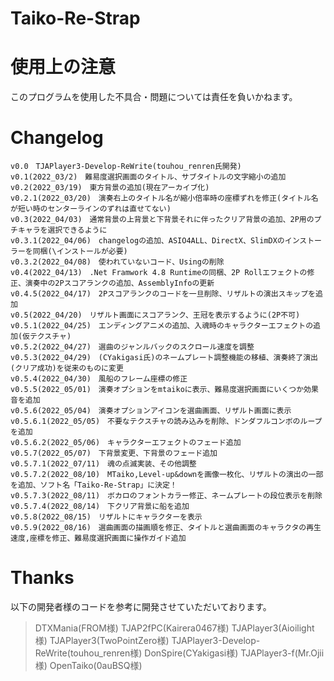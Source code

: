 # Taiko-Re-Strap
 
# 使用上の注意
このプログラムを使用した不具合・問題については責任を負いかねます。

# Changelog
```
v0.0　TJAPlayer3-Develop-ReWrite(touhou_renren氏開発)
v0.1(2022_03/2)　難易度選択画面のタイトル、サブタイトルの文字縮小の追加
v0.2(2022_03/19)　東方背景の追加(現在アーカイブ化)
v0.2.1(2022_03/20)　演奏右上のタイトル名が縮小倍率時の座標ずれを修正(タイトル名が短い時のセンターラインのずれは直せてない)
v0.3(2022_04/03)　通常背景の上背景と下背景それに伴ったクリア背景の追加、2P用のプチキャラを選択できるように
v0.3.1(2022_04/06)　changelogの追加、ASIO4ALL、DirectX、SlimDXのインストーラーを同梱(\インストールが必要)
v0.3.2(2022_04/08)　使われていないコード、Usingの削除
v0.4(2022_04/13)　.Net Framwork 4.8 Runtimeの同梱、2P Rollエフェクトの修正、演奏中の2Pスコアランクの追加、AssemblyInfoの更新
v0.4.5(2022_04/17)　2Pスコアランクのコードを一旦削除、リザルトの演出スキップを追加
v0.5(2022_04/20)　リザルト画面にスコアランク、王冠を表示するように(2P不可)
v0.5.1(2022_04/25)　エンディングアニメの追加、入魂時のキャラクターエフェクトの追加(仮テクスチャ)
v0.5.2(2022_04/27)　選曲のジャンルバックのスクロール速度を調整
v0.5.3(2022_04/29)　(CYakigasi氏)のネームプレート調整機能の移植、演奏終了演出(クリア成功)を従来のものに変更
v0.5.4(2022_04/30)　風船のフレーム座標の修正
v0.5.5(2022_05/01)　演奏オプションをmtaikoに表示、難易度選択画面にいくつか効果音を追加
v0.5.6(2022_05/04)　演奏オプションアイコンを選曲画面、リザルト画面に表示
v0.5.6.1(2022_05/05)　不要なテクスチャの読み込みを削除、ドンダフルコンボのループを追加
v0.5.6.2(2022_05/06)　キャラクターエフェクトのフェード追加
v0.5.7(2022_05/07)　下背景変更、下背景のフェード追加
v0.5.7.1(2022_07/11)　魂の点滅実装、その他調整
v0.5.7.2(2022_08/10)　MTaiko,Level-up&downを画像一枚化、リザルトの演出の一部を追加、ソフト名「Taiko-Re-Strap」に決定！
v0.5.7.3(2022_08/11)　ボカロのフォントカラー修正、ネームプレートの段位表示を削除
v0.5.7.4(2022_08/14)　下クリア背景に船を追加
v0.5.8(2022_08/15)　リザルトにキャラクターを表示
v0.5.9(2022_08/16)　選曲画面の描画順を修正、タイトルと選曲画面のキャラクタの再生速度,座標を修正、難易度選択画面に操作ガイド追加
```

# Thanks
以下の開発者様のコードを参考に開発させていただいております。

>DTXMania(FROM様)
>TJAP2fPC(Kairera0467様)
>TJAPlayer3(Aioilight様)
>TJAPlayer3(TwoPointZero様)
>TJAPlayer3-Develop-ReWrite(touhou_renren様)
>DonSpire(CYakigasi様)
>TJAPlayer3-f(Mr.Ojii様)
>OpenTaiko(0auBSQ様)
